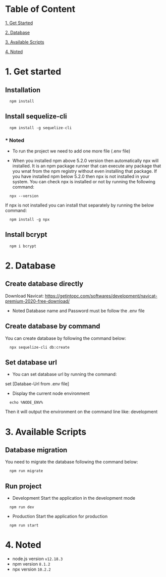 # Table of Content

[1. Get Started](#get-started)

[2. Database](#database)

[3. Available Scripts](#available-script)

[4. Noted](#noted)

# 1. Get started

## Installation 
```
  npm install
```

## Install sequelize-cli
```
  npm install -g sequelize-cli
```

### * Noted
* To run the project we need to add one more file (.env file)

* When you installed npm above 5.2.0 version then automatically npx will installed. It is an npm package runner that can execute any package that you wnat from the npm registry without even installing that package. If you have installed npm below 5.2.0 then npx is not installed in your system.  You can check npx is installed or not by running the following command:

```
  npx --version
```

If npx is not installed you can install that separately by running the below command:

```
  npm install -g npx
```

## Install bcrypt
```
  npm i bcrypt
```

# 2. Database

## Create database directly


Download Navicat: https://getintopc.com/softwares/development/navicat-premium-2020-free-download/

* Noted
Database name and Password must be follow the .env file


## Create database by command

You can create database by following the command below:

```
  npx sequelize-cli db:create
```
## Set database url

* You can set database url by running the command:

set [Databae-Url from .env file]

* Display the current node environment

```
  echo %NODE_ENV%
```
Then it will output the environment on the command line like: development

# 3. Available Scripts

## Database migration 
You need to migrate the database following the command below: 

```
  npm run migrate
```
## Run project
* Development
Start the application in the development mode 
```
  npm run dev
```

* Production
Start the application for production
```
  npm run start
```

# 4. Noted

* node.js version `v12.18.3`
* npm version `8.1.2`
* npx version `10.2.2`
